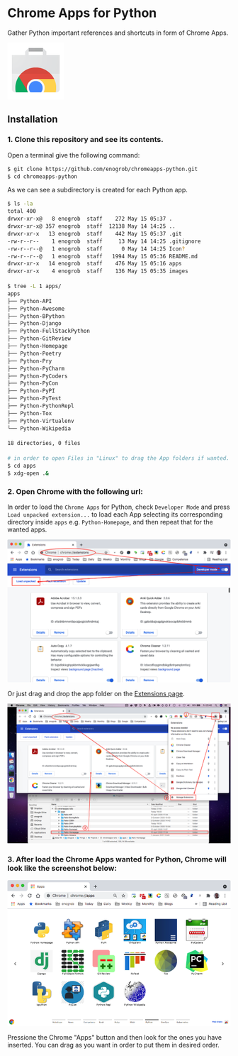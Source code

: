 # Chrome Apps for Python

Gather Python important references and shortcuts in form of Chrome Apps.

![Chrome Apps logo](images/chrome_apps.png)

## Installation

### 1. Clone this repository and see its contents.
Open a terminal give the following command:

```bash
$ git clone https://github.com/enogrob/chromeapps-python.git
$ cd chromeapps-python
```

As we can see a subdirectory is created for each Python app.

```bash
$ ls -la
total 400
drwxr-xr-x@   8 enogrob  staff    272 May 15 05:37 .
drwxr-xr-x@ 357 enogrob  staff  12138 May 14 14:25 ..
drwxr-xr-x   13 enogrob  staff    442 May 15 05:37 .git
-rw-r--r--    1 enogrob  staff     13 May 14 14:25 .gitignore
-rw-r--r--@   1 enogrob  staff      0 May 14 14:25 Icon?
-rw-r--r--@   1 enogrob  staff   1994 May 15 05:36 README.md
drwxr-xr-x   14 enogrob  staff    476 May 15 05:16 apps
drwxr-xr-x    4 enogrob  staff    136 May 15 05:35 images

$ tree -L 1 apps/
apps
├── Python-API
├── Python-Awesome
├── Python-BPython
├── Python-Django
├── Python-FullStackPython
├── Python-GitReview
├── Python-Homepage
├── Python-Poetry
├── Python-Pry
├── Python-PyCharm
├── Python-PyCoders
├── Python-PyCon
├── Python-PyPI
├── Python-PyTest
├── Python-PythonRepl
├── Python-Tox
├── Python-Virtualenv
└── Python-Wikipedia

18 directories, 0 files

# in order to open Files in "Linux" to drag the App folders if wanted.
$ cd apps
$ xdg-open .&
```

### 2. Open Chrome with the following url:
In order to load the `Chrome Apps` for Python, check `Developer Mode` and press `Load unpacked extension...` to load each App selecting its corresponding directory inside `apps` e.g. `Python-Homepage`, and then repeat that for the wanted apps. 

![Chrome screenshot](images/chrome_screenshot2.png)

Or just drag and drop the app folder on the [Extensions page](chrome://extensions).

![Chrome screenshot](images/chrome_screenshot3.png)

### 3. After load the Chrome Apps wanted for Python, Chrome will look like the screenshot below:

![Chrome screenshot](images/chrome_screenshot1.png)

Pressione the Chrome "Apps" button and then look for the ones you have inserted. You can drag as you want in order to put them in desired order.
